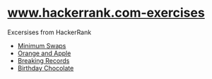 # www.hackerrank.com-exercises
Excersises from HackerRank

* [Minimum Swaps](https://github.com/concongo/hackerank-exercises/tree/master/minimunSwaps)
* [Orange and Apple](https://github.com/concongo/hackerank-exercises/tree/master/orangesAndApples)
* [Breaking Records](https://github.com/concongo/hackerank-exercises/tree/master/breakingTheRecords)
* [Birthday Chocolate](https://github.com/concongo/hackerank-exercises/tree/master/birthdayChocolate)